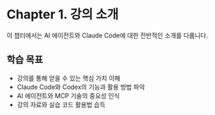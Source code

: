 # Chapter 1. 강의 소개

이 챕터에서는 AI 에이전트와 Claude Code에 대한 전반적인 소개를 다룹니다.

## 학습 목표
- 강의를 통해 얻을 수 있는 핵심 가치 이해
- Claude Code와 Codex의 기능과 활용 방법 파악
- AI 에이전트와 MCP 기술의 중요성 인식
- 강의 자료와 실습 코드 활용법 습득

